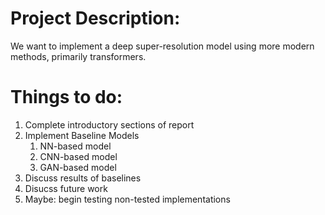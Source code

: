 # Project Description: 

We want to implement a deep super-resolution model using more modern methods, primarily transformers.

# Things to do:

1. Complete introductory sections of report
2. Implement Baseline Models
   1. NN-based model
   2. CNN-based model
   3. GAN-based model
3. Discuss results of baselines
4. Disucss future work
5. Maybe: begin testing non-tested implementations
